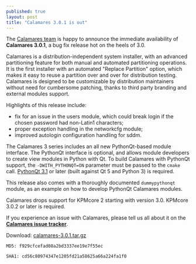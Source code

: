 ```yaml
---
published: true
layout: post
title: "Calamares 3.0.1 is out"
---
```

The [Calamares team](https://calamares.io/team/) is happy to announce the immediate availability of **Calamares 3.0.1**, a bug fix release hot on the heels of 3.0.

Calamares is a distribution-independent system installer, with an advanced partitioning feature for both manual and automated partitioning operations. It is the first installer with an automated "Replace Partition" option, which makes it easy to reuse a partition over and over for distribution testing. Calamares is designed to be customizable by distribution maintainers without need for cumbersome patching, thanks to third party branding and external modules support.

<!--more-->

Highlights of this release include:

* fix for an issue in the users module, which could break login if the chosen password had non-Latin1 characters;
* proper exception handling in the networkcfg module;
* improved autologin configuration handling for sddm.

The Calamares 3 series includes an all new PythonQt-based module interface. The PythonQt interface is optional, and allows module developers to create view modules in Python with Qt.
To build Calamares with PythonQt support, the `-DWITH_PYTHONQT=ON` parameter must be passed to the `cmake` call. [PythonQt 3.1](http://pythonqt.sourceforge.net/) or later (built against Qt 5 and Python 3) is required.

This release also comes with a thoroughly documented `dummypythonqt` module, as an example on how to develop PythonQt Calamares modules.

Calamares drops support for KPMcore 2 starting with version 3.0. KPMcore 3.0.2 or later is required.

If you experience an issue with Calamares, please tell us all about it on the [**Calamares issue tracker**](https://calamares.io/bugs/).

Download: [calamares-3.0.1.tar.gz](https://github.com/calamares/calamares/releases/download/v3.0.1/calamares-3.0.1.tar.gz)

`MD5: f929cfcefad08a2bd3337ee19e7f55ec`

`SHA1: cd56c80974347e1205fd21a58625a66a224fa1f0`
